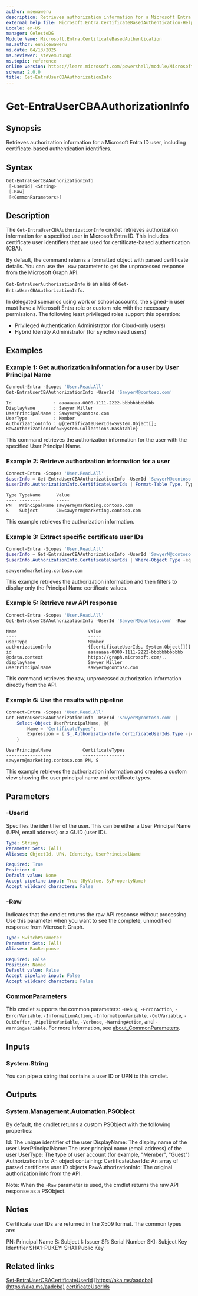```yaml
---
author: msewaweru
description: Retrieves authorization information for a Microsoft Entra ID user, including certificate-based authentication identifiers
external help file: Microsoft.Entra.CertificateBasedAuthentication-Help.xml
Locale: en-US
manager: CelesteDG
Module Name: Microsoft.Entra.CertificateBasedAuthentication
ms.author: eunicewaweru
ms.date: 04/13/2025
ms.reviewer: stevemutungi
ms.topic: reference
online version: https://learn.microsoft.com/powershell/module/Microsoft.Entra.CertificateBasedAuthentication/Get-EntraUserCBAAuthorizationInfo
schema: 2.0.0
title: Get-EntraUserCBAAuthorizationInfo
---
```


# Get-EntraUserCBAAuthorizationInfo

## Synopsis

Retrieves authorization information for a Microsoft Entra ID user, including certificate-based authentication identifiers.

## Syntax

```powershell
Get-EntraUserCBAAuthorizationInfo
 [-UserId] <String>
 [-Raw]
 [<CommonParameters>]
```

## Description

The `Get-EntraUserCBAAuthorizationInfo` cmdlet retrieves authorization information for a specified user in Microsoft Entra ID. This includes certificate user identifiers that are used for certificate-based authentication (CBA).

By default, the command returns a formatted object with parsed certificate details. You can use the `-Raw` parameter to get the unprocessed response from the Microsoft Graph API.

`Get-EntraUserAuthorizationInfo` is an alias of `Get-EntraUserCBAAuthorizationInfo`.

In delegated scenarios using work or school accounts, the signed-in user must have a Microsoft Entra role or custom role with the necessary permissions. The following least privileged roles support this operation:

- Privileged Authentication Administrator (for Cloud-only users)
- Hybrid Identity Administrator (for synchronized users)

## Examples

### Example 1: Get authorization information for a user by User Principal Name

```powershell
Connect-Entra -Scopes 'User.Read.All'
Get-EntraUserCBAAuthorizationInfo -UserId 'SawyerM@contoso.com'
```

```Output
Id                : aaaaaaaa-0000-1111-2222-bbbbbbbbbbbb
DisplayName       : Sawyer Miller
UserPrincipalName : SawyerM@contoso.com
UserType          : Member
AuthorizationInfo : @{CertificateUserIds=System.Object[]; RawAuthorizationInfo=System.Collections.Hashtable}
```

This command retrieves the authorization information for the user with the specified User Principal Name.

### Example 2: Retrieve authorization information for a user

```powershell
Connect-Entra -Scopes 'User.Read.All'
$userInfo = Get-EntraUserCBAAuthorizationInfo -UserId 'SawyerM@contoso.com'
$userInfo.AuthorizationInfo.CertificateUserIds | Format-Table Type, TypeName, Value
```

```Output
Type TypeName      Value
---- --------      -----
PN   PrincipalName sawyerm@marketing.contoso.com
S    Subject       CN=sawyerm@marketing.contoso.com
```

This example retrieves the authorization information.

### Example 3: Extract specific certificate user IDs

```powershell
Connect-Entra -Scopes 'User.Read.All'
$userInfo = Get-EntraUserCBAAuthorizationInfo -UserId 'SawyerM@contoso.com'
$userInfo.AuthorizationInfo.CertificateUserIds | Where-Object Type -eq "PN" | Select-Object -ExpandProperty Value
```

```Output
sawyerm@marketing.contoso.com
```

This example retrieves the authorization information and then filters to display only the Principal Name certificate values.

### Example 5: Retrieve raw API response

```powershell
Connect-Entra -Scopes 'User.Read.All'
Get-EntraUserCBAAuthorizationInfo -UserId 'SawyerM@contoso.com' -Raw
```

```Output
Name                           Value
----                           -----
userType                       Member
authorizationInfo              {[certificateUserIds, System.Object[]]}
id                             aaaaaaaa-0000-1111-2222-bbbbbbbbbbbb
@odata.context                 https://graph.microsoft.com/..
displayName                    Sawyer Miller
userPrincipalName              sawyerm@contoso.com
```

This command retrieves the raw, unprocessed authorization information directly from the API.

### Example 6: Use the results with pipeline

```powershell
Connect-Entra -Scopes 'User.Read.All'
Get-EntraUserCBAAuthorizationInfo -UserId 'SawyerM@contoso.com' |
    Select-Object UserPrincipalName, @{
        Name = 'CertificateTypes';
        Expression = { $_.AuthorizationInfo.CertificateUserIds.Type -join ", " }
    }
```

```Output
UserPrincipalName            CertificateTypes
-----------------            ----------------
sawyerm@marketing.contoso.com PN, S
```

This example retrieves the authorization information and creates a custom view showing the user principal name and certificate types.

## Parameters

### -UserId

Specifies the identifier of the user. This can be either a User Principal Name (UPN, email address) or a GUID (user ID).

```yaml
Type: String
Parameter Sets: (All)
Aliases: ObjectId, UPN, Identity, UserPrincipalName

Required: True
Position: 0
Default value: None
Accept pipeline input: True (ByValue, ByPropertyName)
Accept wildcard characters: False
```

### -Raw

Indicates that the cmdlet returns the raw API response without processing. Use this parameter when you want to see the complete, unmodified response from Microsoft Graph.

```yaml
Type: SwitchParameter
Parameter Sets: (All)
Aliases: RawResponse

Required: False
Position: Named
Default value: False
Accept pipeline input: False
Accept wildcard characters: False
```

### CommonParameters

This cmdlet supports the common parameters: `-Debug`, `-ErrorAction`, `-ErrorVariable`, `-InformationAction`, `-InformationVariable`, `-OutVariable`, `-OutBuffer`, `-PipelineVariable`, `-Verbose`, `-WarningAction`, and `-WarningVariable`. For more information, see [about_CommonParameters](https://go.microsoft.com/fwlink/?LinkID=113216).

## Inputs

### System.String

You can pipe a string that contains a user ID or UPN to this cmdlet.

## Outputs

### System.Management.Automation.PSObject

By default, the cmdlet returns a custom PSObject with the following properties:

Id: The unique identifier of the user
DisplayName: The display name of the user
UserPrincipalName: The user principal name (email address) of the user
UserType: The type of user account (for example, "Member", "Guest")
AuthorizationInfo: An object containing:
CertificateUserIds: An array of parsed certificate user ID objects
RawAuthorizationInfo: The original authorization info from the API.

Note: When the `-Raw` parameter is used, the cmdlet returns the raw API response as a PSObject.

## Notes

Certificate user IDs are returned in the X509 format. The common types are:

PN: Principal Name
S: Subject
I: Issuer
SR: Serial Number
SKI: Subject Key Identifier
SHA1-PUKEY: SHA1 Public Key

## Related links

[Set-EntraUserCBACertificateUserId](Set-EntraUserCBACertificateUserId.md)
[https://aka.ms/aadcba](https://aka.ms/aadcba)
[certificateUserIds](https://learn.microsoft.com/entra/identity/authentication/concept-certificate-based-authentication-certificateuserids)
